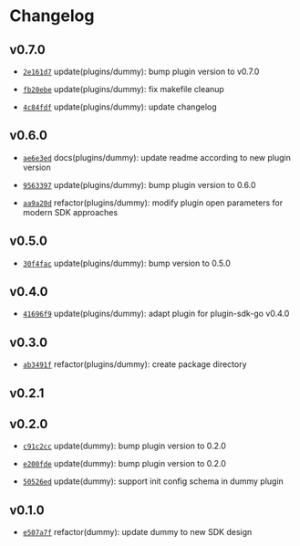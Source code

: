 # Changelog

## v0.7.0

* [`2e161d7`](https://github.com/falcosecurity/plugins/commit/2e161d7) update(plugins/dummy): bump plugin version to v0.7.0

* [`fb20ebe`](https://github.com/falcosecurity/plugins/commit/fb20ebe) update(plugins/dummy): fix makefile cleanup

* [`4c84fdf`](https://github.com/falcosecurity/plugins/commit/4c84fdf) update(plugins/dummy): update changelog


## v0.6.0

* [`ae6e3ed`](https://github.com/falcosecurity/plugins/commit/ae6e3ed) docs(plugins/dummy): update readme according to new plugin version

* [`9563397`](https://github.com/falcosecurity/plugins/commit/9563397) update(plugins/dummy): bump plugin version to 0.6.0

* [`aa9a20d`](https://github.com/falcosecurity/plugins/commit/aa9a20d) refactor(plugins/dummy): modify plugin open parameters for modern SDK approaches


## v0.5.0

* [`30f4fac`](https://github.com/falcosecurity/plugins/commit/30f4fac) update(plugins/dummy): bump version to 0.5.0


## v0.4.0

* [`41696f9`](https://github.com/falcosecurity/plugins/commit/41696f9) update(plugins/dummy): adapt plugin for plugin-sdk-go v0.4.0


## v0.3.0

* [`ab3491f`](https://github.com/falcosecurity/plugins/commit/ab3491f) refactor(plugins/dummy): create package directory


## v0.2.1


## v0.2.0

* [`c91c2cc`](https://github.com/falcosecurity/plugins/commit/c91c2cc) update(dummy): bump plugin version to 0.2.0

* [`e200fde`](https://github.com/falcosecurity/plugins/commit/e200fde) update(dummy): bump plugin version to 0.2.0

* [`50526ed`](https://github.com/falcosecurity/plugins/commit/50526ed) update(dummy): support init config schema in dummy plugin


## v0.1.0

* [`e507a7f`](https://github.com/falcosecurity/plugins/commit/e507a7f) refactor(dummy): update dummy to new SDK design


